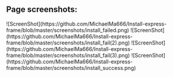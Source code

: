 <BR>
<h2>Page screenshots:</h2>
![ScreenShot](https://github.com/MichaelMa666/Install-express-frame/blob/master/screenshots/install_failed.png)
![ScreenShot](https://github.com/MichaelMa666/Install-express-frame/blob/master/screenshots/install_fail(2).png)
![ScreenShot](https://github.com/MichaelMa666/Install-express-frame/blob/master/screenshots/install_fail(3).png)
![ScreenShot](https://github.com/MichaelMa666/Install-express-frame/blob/master/screenshots/install_success.png)
<!--<h2>Source code</h2>-->
<!--[Click me to view the source](https://github.com/MichaelMa666/Create-labelfile-base-on-node.js/src)-->
